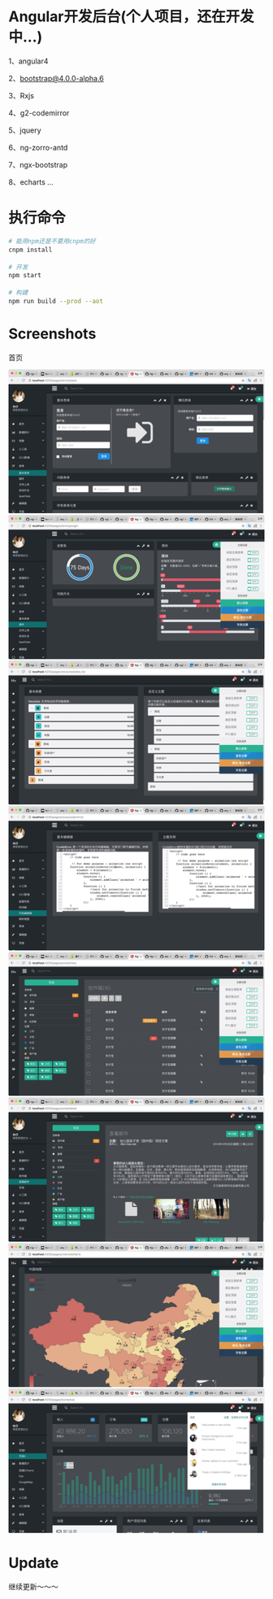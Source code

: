 
# Angular开发后台(个人项目，还在开发中...)
 1、angular4
 
 2、bootstrap@4.0.0-alpha.6
 
 3、Rxjs
 
 4、g2-codemirror
 
 5、jquery
 
 6、ng-zorro-antd
 
 7、ngx-bootstrap
 
 8、echarts ...

# 执行命令
```bash
# 能用npm还是不要用cnpm的好
cnpm install

# 开发
npm start

# 构建
npm run build --prod --aot
```


# Screenshots

 首页
  
 <img src="https://github.com/huazai128/Ng4-H/blob/master/src/assets/img/index01.png">
  
 <img src="https://github.com/huazai128/Ng4-H/blob/master/src/assets/img/index02.png">
 
 <img src="https://github.com/huazai128/Ng4-H/blob/master/src/assets/img/index03.png">
 
 <img src="https://github.com/huazai128/Ng4-H/blob/master/src/assets/img/index04.png">
 
 <img src="https://github.com/huazai128/Ng4-H/blob/master/src/assets/img/index05.png">
 
 <img src="https://github.com/huazai128/Ng4-H/blob/master/src/assets/img/index06.png">
 
 <img src="https://github.com/huazai128/Ng4-H/blob/master/src/assets/img/index07.png">
 
 <img src="https://github.com/huazai128/Ng4-H/blob/master/src/assets/img/index08.png">
 
 
# Update
  
  继续更新～～～
 
 
